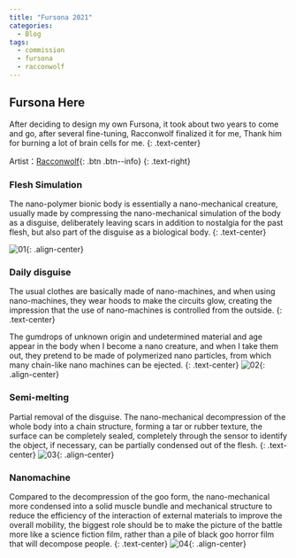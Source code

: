 ```yaml
---
title: "Fursona 2021"
categories:
  - Blog
tags:
  - commission
  - fursona
  - racconwolf
---
```


## Fursona Here

After deciding to design my own Fursona, it took about two years to come and go, after several  fine-tuning, Racconwolf finalized it for me, Thank him for burning a lot of brain cells for me.
{: .text-center}

Artist：[Racconwolf](https://twitter.com/racoonwolf){: .btn .btn--info}
{: .text-right}

### Flesh Simulation
The nano-polymer bionic body is essentially a nano-mechanical creature, usually made by compressing the nano-mechanical simulation of the body as a disguise, deliberately leaving scars in addition to nostalgia for the past flesh, but also part of the disguise as a biological body.
{: .text-center}
    
![01](https://i.imgur.com/6c2q141.png){: .align-center}

### Daily disguise
The usual clothes are basically made of nano-machines, and when using nano-machines, they wear hoods to make the circuits glow, creating the impression that the use of nano-machines is controlled from the outside.
{: .text-center}

The gumdrops of unknown origin and undetermined material and age appear in the body when I become a nano creature, and when I take them out, they pretend to be made of polymerized nano particles, from which many chain-like nano machines can be ejected.
{: .text-center}
![02](https://i.imgur.com/e5d0MXA.png){: .align-center}

### Semi-melting
Partial removal of the disguise. The nano-mechanical decompression of the whole body into a chain structure, forming a tar or rubber texture, the surface can be completely sealed, completely through the sensor to identify the object, if necessary, can be partially condensed out of the flesh.
{: .text-center}
![03](https://i.imgur.com/es5ErVA.png){: .align-center}

### Nanomachine
Compared to the decompression of the goo form, the nano-mechanical more condensed into a solid muscle bundle and mechanical structure to reduce the efficiency of the interaction of external materials to improve the overall mobility, the biggest role should be to make the picture of the battle more like a science fiction film, rather than a pile of black goo horror film that will decompose people.
{: .text-center}
![04](https://i.imgur.com/WH4t4zW.png){: .align-center}

